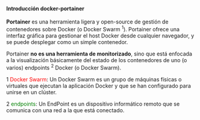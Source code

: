 #### Introducción docker-portainer

**Portainer** es una herramienta ligera y open-source de gestión de contenedores sobre Docker (o Docker Swarm <sup>1</sup>). 
Portainer ofrece una interfaz gráfica para gestionar el host Docker desde cualquier navegador, y se puede desplegar como un simple contenedor.


Portainer **no es una herramienta de monitorizado**, sino que está enfocada a la visualización básicamente del estado de los contenedores 
de uno (o varios) endpoints <sup>2</sup> Docker (o Docker Swarm). 


1 <span style="color:red">Docker Swarm</span>: Un Docker Swarm es un grupo de máquinas físicas o virtuales que ejecutan la aplicación Docker y que se han configurado para unirse en un clúster.

2 <span style="color:green">endpoints</span>: Un EndPoint es un dispositivo informático remoto que se comunica con una red a la que está conectado. 
